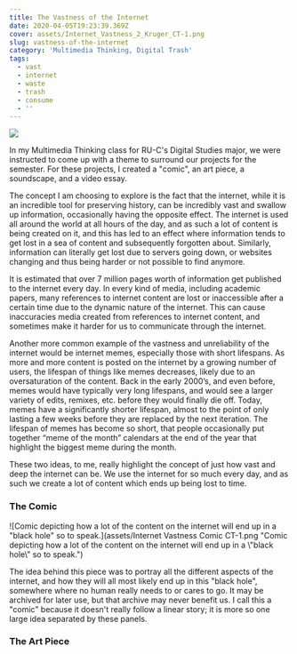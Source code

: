 ```yaml
---
title: The Vastness of the Internet
date: 2020-04-05T19:23:39.369Z
cover: assets/Internet_Vastness_2_Kruger_CT-1.png
slug: vastness-of-the-internet
category: 'Multimedia Thinking, Digital Trash'
tags:
  - vast
  - internet
  - waste
  - trash
  - consume
  - ''
---
```

<!--StartFragment-->

![](assets/Internet_Vastness_2_Kruger_CT-1.png)

In my Multimedia Thinking class for RU-C's Digital Studies major, we were instructed to come up with a theme to surround our projects for the semester. For these projects, I created a "comic", an art piece, a soundscape, and a video essay.

The concept I am choosing to explore is the fact that the internet, while it is an incredible tool for preserving history, can be incredibly vast and swallow up information, occasionally having the opposite effect. The internet is used all around the world at all hours of the day, and as such a lot of content is being created on it, and this has led to an effect where information tends to get lost in a sea of content and subsequently forgotten about. Similarly, information can literally get lost due to servers going down, or websites changing and thus being harder or not possible to find anymore.

It is estimated that over 7 million pages worth of information get published to the internet every day. In every kind of media, including academic papers, many references to internet content are lost or inaccessible after a certain time due to the dynamic nature of the internet. This can cause inaccuracies media created from references to internet content, and sometimes make it harder for us to communicate through the internet.

Another more common example of the vastness and unreliability of the internet would be internet memes, especially those with short lifespans. As more and more content is posted on the internet by a growing number of users, the lifespan of things like memes decreases, likely due to an oversaturation of the content. Back in the early 2000’s, and even before, memes would have typically very long lifespans, and would see a larger variety of edits, remixes, etc. before they would finally die off. Today, memes have a significantly shorter lifespan, almost to the point of only lasting a few weeks before they are replaced by the next iteration. The lifespan of memes has become so short, that people occasionally put together “meme of the month” calendars at the end of the year that highlight the biggest meme during the month.

These two ideas, to me, really highlight the concept of just how vast and deep the internet can be. We use the internet for so much every day, and as such we create a lot of content which ends up being lost to time.

### The Comic

![Comic depicting how a lot of the content on the internet will end up in a "black hole" so to speak.](assets/Internet Vastness Comic CT-1.png "Comic depicting how a lot of the content on the internet will end up in a \\"black hole\\" so to speak.")

The idea behind this piece was to portray all the different aspects of the internet, and how they will all most likely end up in this "black hole", somewhere where no human really needs to or cares to go. It may be archived for later use, but that archive may never benefit us. I call this a "comic" because it doesn't really follow a linear story; it is more so one large idea separated by these panels. 

### The Art Piece

<!--EndFragment-->
